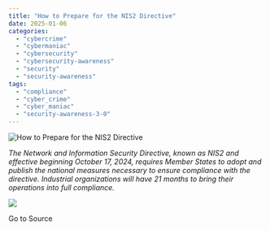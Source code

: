 ```yaml
---
title: "How to Prepare for the NIS2 Directive"
date: 2025-01-06
categories: 
  - "cybercrime"
  - "cybermaniac"
  - "cybersecurity"
  - "cybersecurity-awareness"
  - "security"
  - "security-awareness"
tags: 
  - "compliance"
  - "cyber_crime"
  - "cyber_maniac"
  - "security-awareness-3-0"
---
```


![How to Prepare for the NIS2 Directive](https://cybermaniacs.com/hubfs/_Cyber-Saviness%20%282%29.png)

_The Network and Information Security Directive, known as NIS2 and effective beginning October 17, 2024, requires Member States to adopt and publish the national measures necessary to ensure compliance with the directive. Industrial organizations will have 21 months to bring their operations into full compliance._

![](https://track.hubspot.com/__ptq.gif?a=20922849&k=14&r=https%3A%2F%2Fcybermaniacs.com%2Fcm-blog%2Fnis2directive&bu=https%253A%252F%252Fcybermaniacs.com%252Fcm-blog&bvt=rss)

Go to Source
